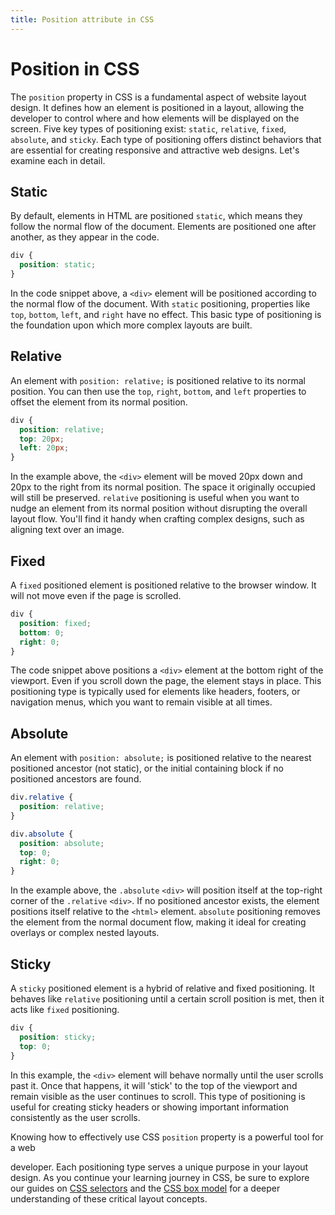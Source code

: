 ```yaml
---
title: Position attribute in CSS 
--- 
```


# Position in CSS

The `position` property in CSS is a fundamental aspect of website layout design. It defines how an element is positioned in a layout, allowing the developer to control where and how elements will be displayed on the screen. Five key types of positioning exist: `static`, `relative`, `fixed`, `absolute`, and `sticky`. Each type of positioning offers distinct behaviors that are essential for creating responsive and attractive web designs. Let's examine each in detail.

## Static

By default, elements in HTML are positioned `static`, which means they follow the normal flow of the document. Elements are positioned one after another, as they appear in the code.

```css
div {
  position: static;
}
```

In the code snippet above, a `<div>` element will be positioned according to the normal flow of the document. With `static` positioning, properties like `top`, `bottom`, `left`, and `right` have no effect. This basic type of positioning is the foundation upon which more complex layouts are built.

## Relative

An element with `position: relative;` is positioned relative to its normal position. You can then use the `top`, `right`, `bottom`, and `left` properties to offset the element from its normal position.

```css
div {
  position: relative;
  top: 20px;
  left: 20px;
}
```

In the example above, the `<div>` element will be moved 20px down and 20px to the right from its normal position. The space it originally occupied will still be preserved. `relative` positioning is useful when you want to nudge an element from its normal position without disrupting the overall layout flow. You'll find it handy when crafting complex designs, such as aligning text over an image.

## Fixed

A `fixed` positioned element is positioned relative to the browser window. It will not move even if the page is scrolled.

```css
div {
  position: fixed;
  bottom: 0;
  right: 0;
}
```

The code snippet above positions a `<div>` element at the bottom right of the viewport. Even if you scroll down the page, the element stays in place. This positioning type is typically used for elements like headers, footers, or navigation menus, which you want to remain visible at all times.

## Absolute

An element with `position: absolute;` is positioned relative to the nearest positioned ancestor (not static), or the initial containing block if no positioned ancestors are found.

```css
div.relative {
  position: relative;
}

div.absolute {
  position: absolute;
  top: 0;
  right: 0;
}
```

In the example above, the `.absolute` `<div>` will position itself at the top-right corner of the `.relative` `<div>`. If no positioned ancestor exists, the element positions itself relative to the `<html>` element. `absolute` positioning removes the element from the normal document flow, making it ideal for creating overlays or complex nested layouts.

## Sticky

A `sticky` positioned element is a hybrid of relative and fixed positioning. It behaves like `relative` positioning until a certain scroll position is met, then it acts like `fixed` positioning.

```css
div {
  position: sticky;
  top: 0;
}
```

In this example, the `<div>` element will behave normally until the user scrolls past it. Once that happens, it will 'stick' to the top of the viewport and remain visible as the user continues to scroll. This type of positioning is useful for creating sticky headers or showing important information consistently as the user scrolls.

Knowing how to effectively use CSS `position` property is a powerful tool for a web

 developer. Each positioning type serves a unique purpose in your layout design. As you continue your learning journey in CSS, be sure to explore our guides on [CSS selectors](/css/selectors) and the [CSS box model](/css/box-model) for a deeper understanding of these critical layout concepts.